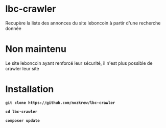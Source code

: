 # lbc-crawler

Recupère la liste des annonces du site leboncoin à partir d'une recherche donnée

Non maintenu
============
Le site leboncoin ayant renforcé leur sécurité, il n'est plus possible de crawler leur site

Installation
============

__` git clone https://github.com/nozkrew/lbc-crawler `__

__` cd lbc-crawler `__

__` composer update `__
